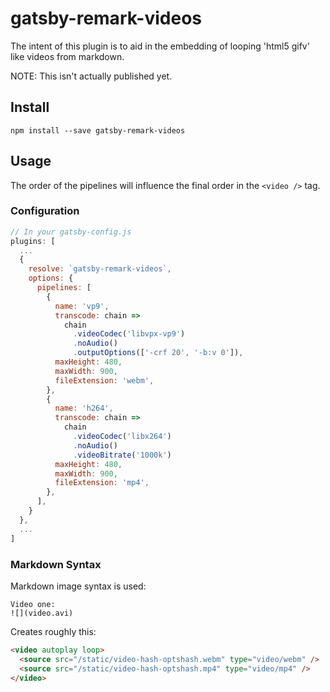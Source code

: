 # gatsby-remark-videos

The intent of this plugin is to aid in the embedding of looping 'html5 gifv'
like videos from markdown.

NOTE: This isn't actually published yet.

## Install

`npm install --save gatsby-remark-videos`

## Usage

The order of the pipelines will influence the final order in the `<video />`
tag.

### Configuration

```javascript
// In your gatsby-config.js
plugins: [
  ...
  {
    resolve: `gatsby-remark-videos`,
    options: {
      pipelines: [
        {
          name: 'vp9',
          transcode: chain =>
            chain
              .videoCodec('libvpx-vp9')
              .noAudio()
              .outputOptions(['-crf 20', '-b:v 0']),
          maxHeight: 480,
          maxWidth: 900,
          fileExtension: 'webm',
        },
        {
          name: 'h264',
          transcode: chain =>
            chain
              .videoCodec('libx264')
              .noAudio()
              .videoBitrate('1000k')
          maxHeight: 480,
          maxWidth: 900,
          fileExtension: 'mp4',
        },
      ],
    }
  },
  ...
]
```

### Markdown Syntax

Markdown image syntax is used:

```
Video one:
![](video.avi)
```

Creates roughly this:

```html
<video autoplay loop>
  <source src="/static/video-hash-optshash.webm" type="video/webm" />
  <source src="/static/video-hash-optshash.mp4" type="video/mp4" />
</video>
```
